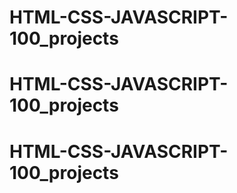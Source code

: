 # HTML-CSS-JAVASCRIPT-100_projects
# HTML-CSS-JAVASCRIPT-100_projects
# HTML-CSS-JAVASCRIPT-100_projects

